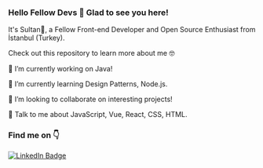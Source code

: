 ### Hello Fellow Devs 👋 Glad to see you here! 
It's Sultan🙋, a Fellow Front-end Developer and Open Source Enthusiast from İstanbul (Turkey).

Check out this repository to learn more about me 🤓


🔭 I’m currently working on Java!

🌱 I’m currently learning Design Patterns, Node.js.

👯 I’m looking to collaborate on interesting projects!

💬 Talk to me about JavaScript, Vue, React, CSS, HTML.

### Find me on 👇
[![LinkedIn Badge](https://img.shields.io/badge/linkedin-%230077B5.svg?style=for-the-badge&logo=linkedin&logoColor=white)](https://www.linkedin.com/in/sultan-akduman-24512295/)


